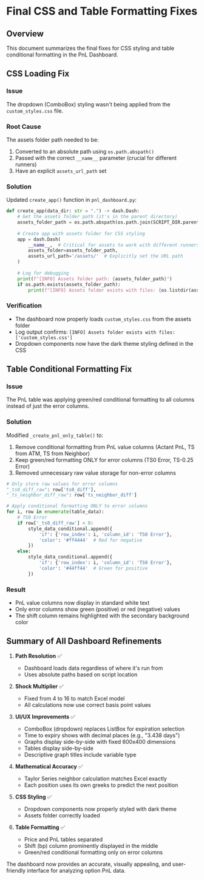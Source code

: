 # Final CSS and Table Formatting Fixes

## Overview
This document summarizes the final fixes for CSS styling and table conditional formatting in the PnL Dashboard.

## CSS Loading Fix

### Issue
The dropdown (ComboBox) styling wasn't being applied from the `custom_styles.css` file.

### Root Cause
The assets folder path needed to be:
1. Converted to an absolute path using `os.path.abspath()`
2. Passed with the correct `__name__` parameter (crucial for different runners)
3. Have an explicit `assets_url_path` set

### Solution
Updated `create_app()` function in `pnl_dashboard.py`:

```python
def create_app(data_dir: str = ".") -> dash.Dash:
    # Get the assets folder path (it's in the parent directory)
    assets_folder_path = os.path.abspath(os.path.join(SCRIPT_DIR.parent, "assets"))
    
    # Create app with assets folder for CSS styling
    app = dash.Dash(
        __name__,  # Critical for assets to work with different runners
        assets_folder=assets_folder_path,
        assets_url_path='/assets/'  # Explicitly set the URL path
    )
    
    # Log for debugging
    print(f"[INFO] Assets folder path: {assets_folder_path}")
    if os.path.exists(assets_folder_path):
        print(f"[INFO] Assets folder exists with files: {os.listdir(assets_folder_path)}")
```

### Verification
- The dashboard now properly loads `custom_styles.css` from the assets folder
- Log output confirms: `[INFO] Assets folder exists with files: ['custom_styles.css']`
- Dropdown components now have the dark theme styling defined in the CSS

## Table Conditional Formatting Fix

### Issue
The PnL table was applying green/red conditional formatting to all columns instead of just the error columns.

### Solution
Modified `_create_pnl_only_table()` to:
1. Remove conditional formatting from PnL value columns (Actant PnL, TS from ATM, TS from Neighbor)
2. Keep green/red formatting ONLY for error columns (TS0 Error, TS-0.25 Error)
3. Removed unnecessary raw value storage for non-error columns

```python
# Only store raw values for error columns
"_ts0_diff_raw": row['ts0_diff'],
"_ts_neighbor_diff_raw": row['ts_neighbor_diff']

# Apply conditional formatting ONLY to error columns
for i, row in enumerate(table_data):
    # TS0 Error
    if row['_ts0_diff_raw'] < 0:
        style_data_conditional.append({
            'if': {'row_index': i, 'column_id': 'TS0 Error'},
            'color': '#ff4444'  # Red for negative
        })
    else:
        style_data_conditional.append({
            'if': {'row_index': i, 'column_id': 'TS0 Error'},
            'color': '#44ff44'  # Green for positive
        })
```

### Result
- PnL value columns now display in standard white text
- Only error columns show green (positive) or red (negative) values
- The shift column remains highlighted with the secondary background color

## Summary of All Dashboard Refinements

1. **Path Resolution** ✅
   - Dashboard loads data regardless of where it's run from
   - Uses absolute paths based on script location

2. **Shock Multiplier** ✅
   - Fixed from 4 to 16 to match Excel model
   - All calculations now use correct basis point values

3. **UI/UX Improvements** ✅
   - ComboBox (dropdown) replaces ListBox for expiration selection
   - Time to expiry shows with decimal places (e.g., "3.438 days")
   - Graphs display side-by-side with fixed 600x400 dimensions
   - Tables display side-by-side
   - Descriptive graph titles include variable type

4. **Mathematical Accuracy** ✅
   - Taylor Series neighbor calculation matches Excel exactly
   - Each position uses its own greeks to predict the next position

5. **CSS Styling** ✅
   - Dropdown components now properly styled with dark theme
   - Assets folder correctly loaded

6. **Table Formatting** ✅
   - Price and PnL tables separated
   - Shift (bp) column prominently displayed in the middle
   - Green/red conditional formatting only on error columns

The dashboard now provides an accurate, visually appealing, and user-friendly interface for analyzing option PnL data. 